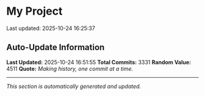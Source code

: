 # My Project


Last updated: 2025-10-24 16:25:37










































































































































































































































































































































































































































































































































































































































































































































































































































































































































































































































































































































































































































































































































































































































































































































































































































































































































































































































































































































































































































































































































































































































































































































































































































































































































































































































































































































































































































































































































































































































































































































































































































































































































































































































































































































































































































































































































































































































































## Auto-Update Information

**Last Updated:** 2025-10-24 16:51:55
**Total Commits:** 3331
**Random Value:** 4511
**Quote:** _Making history, one commit at a time._

---
_This section is automatically generated and updated._